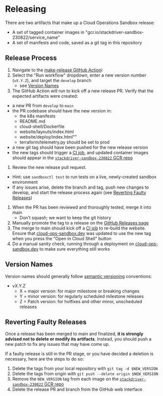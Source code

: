 # Releasing

There are two artifacts that make up a Cloud Operations Sandbox release:
- A set of tagged container images in "gcr.io/stackdriver-sandbox-230822/service_name"
- A set of manifests and code, saved as a git tag in this repository

## Release Process
1. Navigate to the [make-release GitHub Action](https://github.com/GoogleCloudPlatform/cloud-ops-sandbox/actions/workflows/make-release.yml)i
1. Select the "Run workflow" dropdown, enter a new version number (`vX.Y.Z`), and target the `develop` branch
   - see [Version Names](#version-names)
1. The GitHub Action will run to kick off a new release PR. Verify that the expected artifacts were created:
  - a new PR from `develop` to `main`
  - the PR codebase should have the new version in:
    - the k8s manifests
    - README.md
    - cloud-shell/Dockerfile
    - website/layouts/index.html
    - website/deploy/index.html""
    - terraform/telemetry.py should be set to prod
  - a new git tag should have been pushed for the new release version
  - the new tags should trigger a [CI job](https://github.com/GoogleCloudPlatform/cloud-ops-sandbox/blob/main/.github/workflows/push-tags.yml),
    and updated container images should appear in the [`stackdriver-sandbox-230822` GCR repo](http://console.cloud.google.com/gcr/images/stackdriver-sandbox-230822)
1. Review the new release pull request.
  - Hint: use `sandboxctl test` to run tests on a live, newly-created sandbox environment
  - If any issues arise, delete the branch and tag, push new changes to develop, and start the release process again (see [Reverting Faulty Releases](#reverting-faulty-releases))
1. When the PR has been reviewed and thoroughly tested, merge it into main
   - Don't squash; we want to keep the git history
1. Manually promote the tag to a release on the [GitHub Releases page](https://github.com/GoogleCloudPlatform/cloud-ops-sandbox/releases)
1. The merge to main should kick off a [CI job](https://github.com/GoogleCloudPlatform/cloud-ops-sandbox/actions/workflows/update-website.yml)
    to re-build the website. Ensure that [cloud-ops-sandbox.dev](https://cloud-ops-sandbox.dev/)
    was updated to use the new tag when you press the "Open in Cloud Shell" button
1. Do a manual sanity check, running through a deployment on [cloud-ops-sandbox.dev](https://cloud-ops-sandbox.dev/) to make sure everything still works

## Version Names
Version names should generally follow [semantic versioning](https://semver.org/) conventions:
- vX.Y.Z
  - X = major version: for major milestone or breaking changes
  - Y = minor version: for regularly scheduled milestone releases
  - Z =  Patch version: for hotfixes and other minor, unscheduled releases

## Reverting Faulty Releases
Once a release has been merged to main and finalized, **it is strongly advised not to delete or modify its artifacts**.
Instead, you should push a new patch to fix any issues that may have come up.

If a faulty release is still in the PR stage, or you have decided a deletion is necessary, here are the steps to do so:
1. Delete the tags from your local repository with `git tag -d $NEW_VERSION`
1. Delete the tags from origin with `git push --delete origin $NEW_VERSION`
1. Remove the `NEW_VERSION` tag from each image on the [`stackdriver-sandbox-230822` GCR repo](http://console.cloud.google.com/gcr/images/stackdriver-sandbox-230822)
1. Delete the release PR and branch from the GitHub web interface
